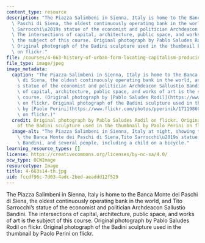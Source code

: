 ```yaml
---
content_type: resource
description: "The Piazza Salimbeni in Sienna, Italy is home to the Banca Monte dei\
  \ Paschi di Siena, the oldest continuously operating bank in the world, and Tito\
  \ Sarrocchi\u2019s statue of the economist and politician Archdeacon Sallustio Bandini.\
  \ The intersections of capital, architecture, public space, and works of art is\
  \ the subject of this course. Original photograph by Pablo Saludes Rodil on flickr.\
  \ Original photograph of the Badini sculpture used in the thumbnail by Paolo Perini\
  \ on flickr."
file: /courses/4-663-history-of-urban-form-locating-capitalism-producing-early-modern-cities-and-objects-spring-2014/fccdf96c7d034adc2bedaeaddd12f529_4-663s14-th.jpg
file_type: image/jpeg
image_metadata:
  caption: "The Piazza Salimbeni in Sienna, Italy is home to the Banca Monte dei Paschi\
    \ di Siena, the oldest continuously operating bank in the world, and Tito Sarrocchi\u2019\
    s statue of the economist and politician Archdeacon Sallustio Bandini. The intersections\
    \ of capital, architecture, public space, and works of art is the subject of this\
    \ course. (Original photograph by [Pablo Saludes Rodil](https://www.flickr.com/photos/barberenc/11600783545)\
    \ on flickr. Original photograph of the Badini sculpture used in the thumbnail\
    \ by [Paolo Perini](https://www.flickr.com/photos/pperinik/171198606/in/photolist-g8ro7-H9wGT-arDWc2-7t99xF-fg36Kk-fg2Sjr-fgh8yS-fghaH7-fgh9Gj-fg32pR-7t99DT-7td7Tm-huxLc3-p4neVn-hsjBb6-hschik-5j3BTK-7t99Kz-huywkT-hux5Kt-dbCpQf-9Hs4qr-KTphv-8Fmimv-8CJGHy-8PYesU-orv7H-oroQb-6sUGbV-6MGKPv)\
    \ on flickr.)"
  credit: Original photograph by Pablo Saludes Rodil on flickr. Original photograph
    of the Badini sculpture used in the thumbnail by Paolo Perini on flickr.
  image-alt: "The Piazza Salimbeni in Sienna, Italy at night, showing the facade of\
    \ the Banca Monte dei Paschi di Siena,Tito Sarrocchi\u2019s statue of Sallustio\
    \ Bandini, and several people, including a child on a bicycle."
learning_resource_types: []
license: https://creativecommons.org/licenses/by-nc-sa/4.0/
ocw_type: OCWImage
resourcetype: Image
title: 4-663s14-th.jpg
uid: fccdf96c-7d03-4adc-2bed-aeaddd12f529
---
```

The Piazza Salimbeni in Sienna, Italy is home to the Banca Monte dei Paschi di Siena, the oldest continuously operating bank in the world, and Tito Sarrocchi’s statue of the economist and politician Archdeacon Sallustio Bandini. The intersections of capital, architecture, public space, and works of art is the subject of this course. Original photograph by Pablo Saludes Rodil on flickr. Original photograph of the Badini sculpture used in the thumbnail by Paolo Perini on flickr.